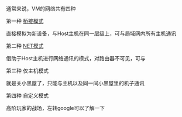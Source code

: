 通常来说，VM的网络共有四种

第一种 [桥接模式](InternetConfig/BridgeConfig.md)

直接模拟为新设备，与Host主机在同一层级上，可与局域网内所有主机通讯

第二种 [NET模式](InternetConfig/NETConfig.md)

借助于Host主机进行网络通讯的模式，对路由器不可见，可与

第三种 仅主机模式

就是关小黑屋了，只能与主机以及同一间小黑屋里的机子通讯

第四种 自定义模式

高阶玩家的战场，左转google可以了解一下



